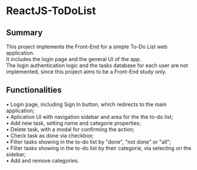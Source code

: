 # ReactJS-ToDoList
## Summary
This project implements the Front-End for a simple To-Do List web application.<br/>
It includes the login page and the general UI of the app. <br/>
The login authentication logic and the tasks database for each user are not implemented, since this project aims to be a Front-End study only.

## Functionalities
• Login page, including Sign In button, which redirects to the main application; <br/>
• Aplication UI with navigation sidebar and area for the the to-do list; <br/>
• Add new task, setting name and categorie properties; <br/>
• Delete task, with a modal for confirming the action; <br/>
• Check task as done via checkbox; <br/>
• Filter tasks showing in the to-do list by "done", "not done" or "all"; <br/>
• Filter tasks showing in the to-do list by their categorie, via selecting on the sidebar; <br/>
• Add and remove categories. <br/>




